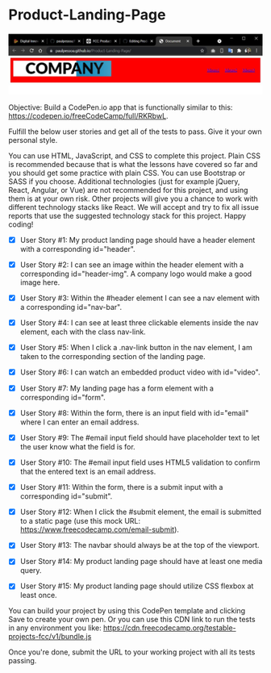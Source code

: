 # Product-Landing-Page


![](./img/starting-landingpage.JPG)


Objective: Build a CodePen.io app that is functionally similar to this: https://codepen.io/freeCodeCamp/full/RKRbwL.

Fulfill the below user stories and get all of the tests to pass. Give it your own personal style.

You can use HTML, JavaScript, and CSS to complete this project. Plain CSS is recommended because that is what the lessons have covered so far and you should get some practice with plain CSS. You can use Bootstrap or SASS if you choose. Additional technologies (just for example jQuery, React, Angular, or Vue) are not recommended for this project, and using them is at your own risk. Other projects will give you a chance to work with different technology stacks like React. We will accept and try to fix all issue reports that use the suggested technology stack for this project. Happy coding!

- [x] User Story #1: My product landing page should have a header element with a corresponding id="header".

- [x] User Story #2: I can see an image within the header element with a corresponding id="header-img". A company logo would make a good image here.

- [x] User Story #3: Within the #header element I can see a nav element with a corresponding id="nav-bar".

- [x] User Story #4: I can see at least three clickable elements inside the nav element, each with the class nav-link.

- [x] User Story #5: When I click a .nav-link button in the nav element, I am taken to the corresponding section of the landing page.

- [x] User Story #6: I can watch an embedded product video with id="video".

- [x] User Story #7: My landing page has a form element with a corresponding id="form".

- [x] User Story #8: Within the form, there is an input field with id="email" where I can enter an email address.

- [x] User Story #9: The #email input field should have placeholder text to let the user know what the field is for.

- [x] User Story #10: The #email input field uses HTML5 validation to confirm that the entered text is an email address.

- [x] User Story #11: Within the form, there is a submit input with a corresponding id="submit".

- [x] User Story #12: When I click the #submit element, the email is submitted to a static page (use this mock URL: https://www.freecodecamp.com/email-submit).

- [x] User Story #13: The navbar should always be at the top of the viewport.

- [x] User Story #14: My product landing page should have at least one media query.

- [x] User Story #15: My product landing page should utilize CSS flexbox at least once.

You can build your project by using this CodePen template and clicking Save to create your own pen. Or you can use this CDN link to run the tests in any environment you like: https://cdn.freecodecamp.org/testable-projects-fcc/v1/bundle.js

Once you're done, submit the URL to your working project with all its tests passing.
